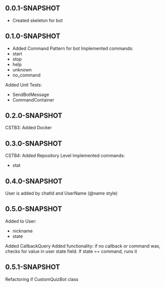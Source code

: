 ## 0.0.1-SNAPSHOT
* Created skeleton for bot

## 0.1.0-SNAPSHOT
* Added Command Pattern for bot
Implemented commands:
* start
* stop
* help
* unknown
* no_command

Added Unit Tests:
* SendBotMessage
* CommandContainer

## 0.2.0-SNAPSHOT
CSTB3: Added Docker

## 0.3.0-SNAPSHOT
CSTB4: Added Repository Level
Implemented commands:
* stat

## 0.4.0-SNAPSHOT
User is added by chatId and UserName (@name style)

## 0.5.0-SNAPSHOT
Added to User:
* nickname
* state

Added CallbackQuery
Added functionality: if no callback or command was, checks for value in user state field. If state == command, runs it

## 0.5.1-SNAPSHOT
Refactoring if CustomQuizBot class